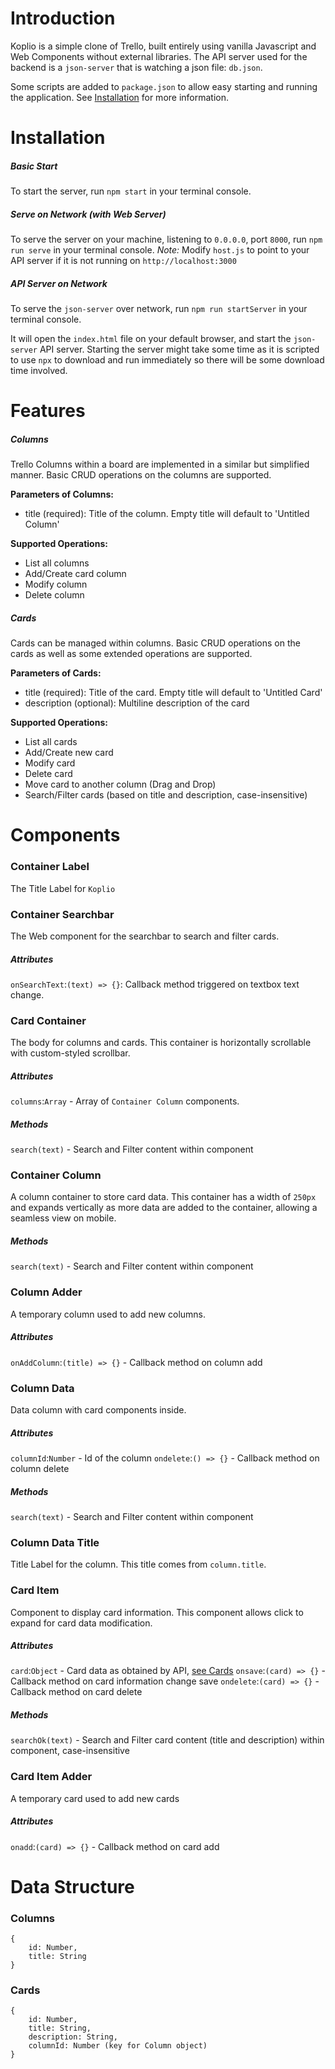 # Introduction
Koplio is a simple clone of Trello, built entirely using vanilla Javascript and Web Components without external libraries.
The API server used for the backend is a `json-server` that is watching a json file: `db.json`.

Some scripts are added to `package.json` to allow easy starting and running the application.
See [Installation](#Installation) for more information.

# Installation

##### Basic Start
To start the server, run `npm start` in your terminal console.

##### Serve on Network (with Web Server)
To serve the server on your machine, listening to `0.0.0.0`, port `8000`, run `npm run serve` in your terminal console.
*Note:* Modify `host.js` to point to your API server if it is not running on `http://localhost:3000`

##### API Server on Network
To serve the `json-server` over network, run `npm run startServer` in your terminal console.


It will open the `index.html` file on your default browser, and start the `json-server` API server.
Starting the server might take some time as it is scripted to use `npx` to download and run immediately so there will be some download time involved.

# Features
##### Columns
Trello Columns within a board are implemented in a similar but simplified manner.
Basic CRUD operations on the columns are supported.

**Parameters of Columns:**
- title (required): Title of the column. Empty title will default to 'Untitled Column'

**Supported Operations:**
- List all columns
- Add/Create card column
- Modify column
- Delete column

##### Cards
Cards can be managed within columns.
Basic CRUD operations on the cards as well as some extended operations are supported.

**Parameters of Cards:**
- title (required): Title of the card. Empty title will default to 'Untitled Card'
- description (optional): Multiline description of the card

**Supported Operations:**
- List all cards
- Add/Create new card
- Modify card
- Delete card
- Move card to another column (Drag and Drop)
- Search/Filter cards (based on title and description, case-insensitive)

# Components
### Container Label
The Title Label for `Koplio`

### Container Searchbar
The Web component for the searchbar to search and filter cards.
##### Attributes
`onSearchText`:`(text) => {}`: Callback method triggered on textbox text change.

### Card Container
The body for columns and cards.
This container is horizontally scrollable with custom-styled scrollbar.
##### Attributes
`columns`:`Array` - Array of `Container Column` components.
##### Methods
`search(text)` - Search and Filter content within component

### Container Column
A column container to store card data.
This container has a width of `250px` and expands vertically as more data are added to the container, allowing a seamless view on mobile.
##### Methods
`search(text)` - Search and Filter content within component

### Column Adder
A temporary column used to add new columns.
##### Attributes
`onAddColumn`:`(title) => {}` - Callback method on column add

### Column Data
Data column with card components inside.
##### Attributes
`columnId`:`Number` - Id of the column
`ondelete`:`() => {}` - Callback method on column delete
##### Methods
`search(text)` - Search and Filter content within component

### Column Data Title
Title Label for the column. This title comes from `column.title`.

### Card Item
Component to display card information.
This component allows click to expand for card data modification.
##### Attributes
`card`:`Object` - Card data as obtained by API, [see Cards](#Cards)
`onsave`:`(card) => {}` - Callback method on card information change save
`ondelete`:`(card) => {}` - Callback method on card delete
##### Methods
`searchOk(text)` - Search and Filter card content (title and description) within component, case-insensitive

### Card Item Adder
A temporary card used to add new cards
##### Attributes
`onadd`:`(card) => {}` - Callback method on card add

# Data Structure
### Columns
```
{
    id: Number,
    title: String
}
```

### Cards
```
{
    id: Number,
    title: String,
    description: String,
    columnId: Number (key for Column object)
}
```